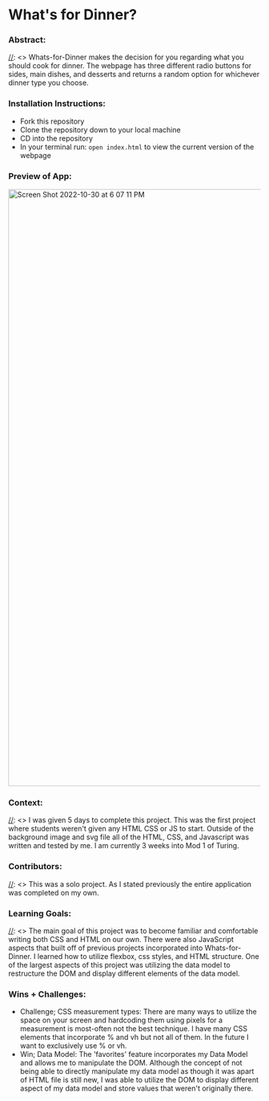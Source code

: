 
# What's for Dinner?

### Abstract:
[//]: <> Whats-for-Dinner makes the decision for you regarding what you should cook for dinner. The webpage has three different radio buttons for sides, main dishes, and desserts and returns a random option for whichever dinner type you choose.

### Installation Instructions:
[//]: <>
- Fork this repository
- Clone the repository down to your local machine
- CD into the repository
- In your terminal run: `open index.html` to view the current version of the webpage

### Preview of App:
[//]: <>
<img width="1190" alt="Screen Shot 2022-10-30 at 6 07 11 PM" src="https://user-images.githubusercontent.com/113728354/198908884-b64368ce-9abe-4b3a-a81d-1f150b3a5e29.png">

### Context:
[//]: <> I was given 5 days to complete this project. This was the first project where students weren't given any HTML CSS or JS to start. Outside of the background image and svg file all of the HTML, CSS, and Javascript was written and tested by me. I am currently 3 weeks into Mod 1 of Turing.

### Contributors:
[//]: <> This was a solo project. As I stated previously the entire application was completed on my own.

### Learning Goals:
[//]: <> The main goal of this project was to become familiar and comfortable writing both CSS and HTML on our own. There were also JavaScript aspects that built off of previous projects incorporated into Whats-for-Dinner. I learned how to utilize flexbox, css styles, and HTML structure. One of the largest aspects of this project was utilizing the data model to restructure the DOM and display different elements of the data model.

### Wins + Challenges:
[//]: <>
- Challenge; CSS measurement types: There are many ways to utilize the space on your screen and hardcoding them using pixels for a measurement is most-often not the best technique. I have many CSS elements that incorporate % and vh but not all of them. In the future I want to exclusively use % or vh.
- Win; Data Model: The 'favorites' feature incorporates my Data Model and allows me to manipulate the DOM. Although the concept of not being able to directly manipulate my data model as though it was apart of HTML file is still new, I was able to utilize the DOM to display different aspect of my data model and store values that weren't originally there. 
